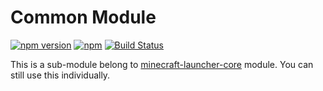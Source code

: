# Common Module

[![npm version](https://img.shields.io/npm/v/@xmcl/common.svg)](https://www.npmjs.com/package/common)
[![npm](https://img.shields.io/npm/l/@xmcl/minecraft-launcher-core.svg)](https://github.com/voxelum/minecraft-launcher-core-node/blob/master/LICENSE)
[![Build Status](https://travis-ci.org/voxelum/minecraft-launcher-core-node.svg)](https://travis-ci.org/voxelum/minecraft-launcher-core-node)

This is a sub-module belong to [minecraft-launcher-core](https://www.npmjs.com/package/@xmcl/minecraft-launcher-core) module. You can still use this individually.
